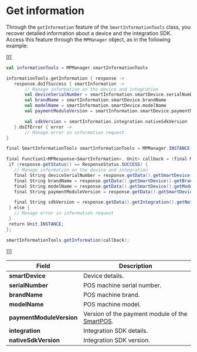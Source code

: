 # Get information

Through the `getInformation` feature of the `SmartInformationTools` class, you recover detailed information about a device and the integration SDK. Access this feature through the `MPManager` object, as in the following example:

[[[
```kotlin
val informationTools = MPManager.smartInformationTools

informationTools.getInformation { response ->
   response.doIfSuccess { smartInformation ->
       // Manage information on the device and integration
       val deviceSerialNumber = smartInformation.smartDevice.serialNumber
       val brandName = smartInformation.smartDevice.brandName
       val modelName = smartInformation.smartDevice.modelName
       val paymentModuleVersion = smartInformation.smartDevice.paymentModuleVersion

       val sdkVersion = smartInformation.integration.nativeSdkVersion
   }.doIfError { error ->
       // Manage error in information request 
}
```
```java
final SmartInformationTools smartInformationTools = MPManager.INSTANCE.getSmartInformationTools();

final Function1<MPResponse<SmartInformation>, Unit> callback = (final MPResponse<SmartInformation> response) -> {
 if (response.getStatus() == ResponseStatus.SUCCESS) {
   // Manage information on the device and integration
   final String deviceSerialNumber = response.getData().getSmartDevice().getSerialNumber();
   final String brandName = response.getData().getSmartDevice().getBrandName();
   final String modelName = response.getData().getSmartDevice().getModelName();
   final String paymentModuleVersion = response.getData().getSmartDevice().getPaymentModuleVersion();

   final String sdkVersion = response.getData().getIntegration().getNativeSdkVersion();
 } else {
   // Manage error in information request 
 }
 return Unit.INSTANCE;
};

smartInformationTools.getInformation(callback);
```
]]]

|Field|Description|
|---|---|
|**smartDevice**| Device details.|
|**serialNumber**| POS machine serial number.|
|**brandName**| POS machine brand.|
|**modelName**| POS machine model.|
|**paymentModuleVersion**| Version of the payment module of the [SmartPOS](/developers/en/docs/mp-point/landing).|
|**integration**| Integration SDK details.|
|**nativeSdkVersion**| Integration SDK version.|